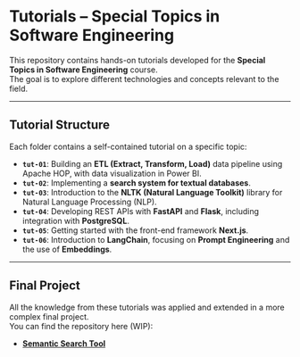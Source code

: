 # Tutorials – Special Topics in Software Engineering

This repository contains hands-on tutorials developed for the **Special Topics in Software Engineering** course.  
The goal is to explore different technologies and concepts relevant to the field.

---

## Tutorial Structure

Each folder contains a self-contained tutorial on a specific topic:

- **`tut-01`**: Building an **ETL (Extract, Transform, Load)** data pipeline using Apache HOP, with data visualization in Power BI.
- **`tut-02`**: Implementing a **search system for textual databases**.
- **`tut-03`**: Introduction to the **NLTK (Natural Language Toolkit)** library for Natural Language Processing (NLP).
- **`tut-04`**: Developing REST APIs with **FastAPI** and **Flask**, including integration with **PostgreSQL**.
- **`tut-05`**: Getting started with the front-end framework **Next.js**.
- **`tut-06`**: Introduction to **LangChain**, focusing on **Prompt Engineering** and the use of **Embeddings**.

---

## Final Project

All the knowledge from these tutorials was applied and extended in a more complex final project.  
You can find the repository here (WIP):

- **[Semantic Search Tool](https://github.com/FNevs/semantic-search-tool)**
